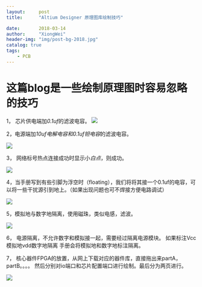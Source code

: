 ```yaml
---
layout:     post
title:      "Altium Designer 原理图库绘制技巧"

date:       2018-03-14
author:     "XiongWei"
header-img: "img/post-bg-2018.jpg"
catalog: true
tags:
    - PCB
---
```

#  这篇blog是一些绘制原理图时容易忽略的技巧

1，	芯片供电端加*0.1uf*的滤波电容。
![](http://githubblogpic.oss-cn-huhehaote.aliyuncs.com/2018-03-14/11.png)


2，电源端加*10uf电解电容和0.1uf钽电容*的滤波电容。

![](http://githubblogpic.oss-cn-huhehaote.aliyuncs.com/2018-03-14/12.png)

3，	网络标号热点连接成功时显示小*白点*，则成功。

![](http://githubblogpic.oss-cn-huhehaote.aliyuncs.com/2018-03-14/13.png)


4，当手册写到有些引脚为浮空时（floating），我们将将其接一个0.1uf的电容，可以将一些干扰源引到地上。（如果出现问题也可不焊接方便电路调试）

![](http://githubblogpic.oss-cn-huhehaote.aliyuncs.com/2018-03-14/14.png)

5，模拟地与数字地隔离，使用磁珠，类似电感，滤波。

![](http://githubblogpic.oss-cn-huhehaote.aliyuncs.com/2018-03-14/15.png)

6，	电源隔离，不允许数字和模拟接一起，需要经过隔离电源模块。
如果标注Vcc模拟地vdd数字地隔离
手册会将模拟地和数字地标注隔离。

7，	核心器件FPGA的放置，从网上下载对应的器件库，直接拖出来partA，partB。。。。
然后分别对io端口和芯片配置端口进行绘制。最后分为两页进行。

![](http://githubblogpic.oss-cn-huhehaote.aliyuncs.com/2018-03-14/16.png)